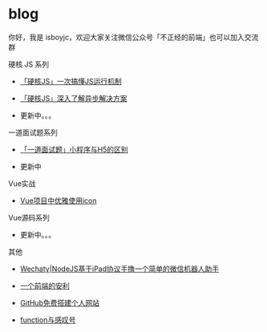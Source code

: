 # blog

你好，我是 isboyjc，欢迎大家关注微信公众号「不正经的前端」也可以加入交流群

硬核 JS 系列

- [「硬核JS」一次搞懂JS运行机制](https://github.com/isboyjc/blog/issues/5)

- [「硬核JS」深入了解异步解决方案](https://github.com/isboyjc/blog/issues/7)

- 更新中。。。

一道面试题系列

- [「一道面试题」小程序与H5的区别](https://github.com/isboyjc/blog/issues/13)

- 更新中

Vue实战

- [Vue项目中优雅使用icon](https://github.com/isboyjc/blog/issues/12)

Vue源码系列

- 更新中。。。

其他

- [Wechaty|NodeJS基于iPad协议手撸一个简单的微信机器人助手](https://github.com/isboyjc/blog/issues/4)

- [一个前端的安利](https://github.com/isboyjc/blog/issues/2)

- [GitHub免费搭建个人网站](https://github.com/isboyjc/blog/issues/3)

- [function与感叹号](https://github.com/isboyjc/blog/issues/11)
